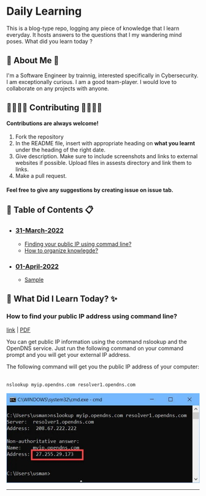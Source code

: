 
# Daily Learning

This is a blog-type repo, logging any piece of knowledge that I learn everyday. It hosts answers to the questions that I my wandering mind poses.
What did you learn today ?


## 🚀 About Me 🚀
I'm a Software Engineer by trainnig, interested specifically in Cybersecurity. I am exceptionally curious. I am a good team-player. I would love to collaborate on any projects with anyone.




## 👨‍👩‍👧‍👦 Contributing 👨‍👩‍👧‍👦

#### Contributions are always welcome!
1. Fork the repository
2. In the README file, insert with appropriate heading on **what you learnt** under the heading of the right date.
3. Give description. Make sure to include screenshots and links to external websites if possible. Upload files in assests directory and link them to links.
4. Make a pull request.

#### Feel free to give any suggestions by creating issue on issue tab.



## 📑 Table of Contents 📋

- ### [31-March-2022]()
    * [Finding your public IP using commad line?](#how-to-find-your-public-ip-address-using-command-line?)
    * [How to organize knowlegde?](link)

- ### [01-April-2022]()
    * [Sample](link)
    
## 🧠 What Did I Learn Today? ✨

### How to find your public IP address using command line?

[link](https://www.itechtics.com/how-to-check-public-ip-address-using-command-line-in-windows-10/) | [PDF](assets/pdfs/cmdFindIP.pdf)

You can get public IP information using the command nslookup and the OpenDNS service. Just run the following command on your command prompt and you will get your external IP address.

The following command will get you the public IP address of your computer:


```bat

nslookup myip.opendns.com resolver1.opendns.com

```
![nslookup](/assets/imgs/nslookup-external-ip-address.jpg)

---

